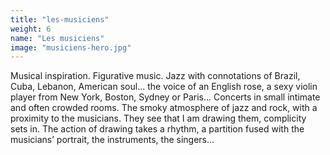 ```yaml
---
title: "les-musiciens"
weight: 6
name: "Les musiciens"
image: "musiciens-hero.jpg"
---
```


Musical inspiration. Figurative music.
Jazz with connotations of Brazil, Cuba, Lebanon, American soul... the voice of an English rose, a sexy violin player from New York, Boston, Sydney or Paris... Concerts in small intimate and often crowded rooms.
The smoky atmosphere of jazz and rock, with a proximity to the musicians. They see that I am drawing them, complicity sets in.
The action of drawing takes a rhythm, a partition fused with the musicians’ portrait, the instruments, the singers...
